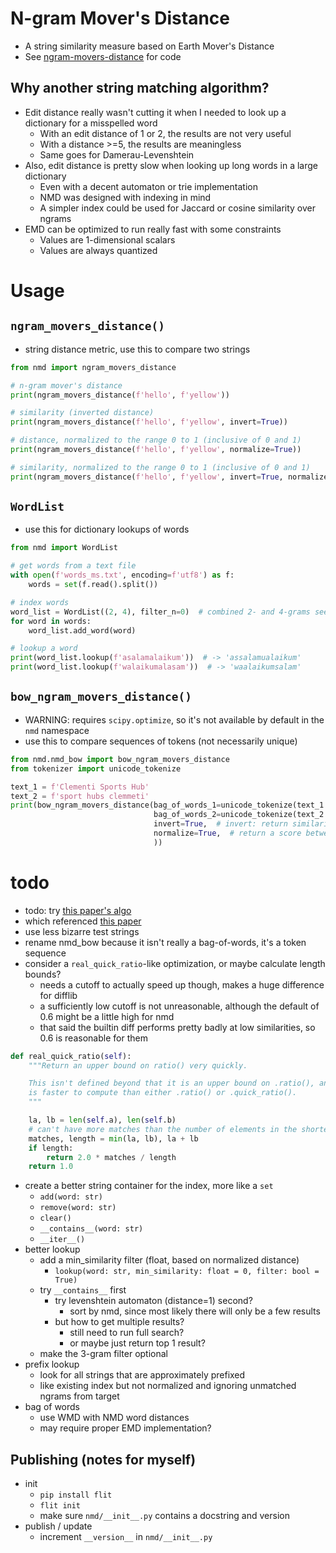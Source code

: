 # N-gram Mover's Distance

* A string similarity measure based on Earth Mover's Distance
* See [ngram-movers-distance](https://github.com/averykhoo/ngram-movers-distance) for code

## Why another string matching algorithm?

* Edit distance really wasn't cutting it when I needed to look up a dictionary for a misspelled word
  * With an edit distance of 1 or 2, the results are not very useful
  * With a distance >=5, the results are meaningless
  * Same goes for Damerau-Levenshtein
* Also, edit distance is pretty slow when looking up long words in a large dictionary
  * Even with a decent automaton or trie implementation
  * NMD was designed with indexing in mind
  * A simpler index could be used for Jaccard or cosine similarity over ngrams
* EMD can be optimized to run really fast with some constraints
  * Values are 1-dimensional scalars
  * Values are always quantized

# Usage

## `ngram_movers_distance()`

* string distance metric, use this to compare two strings

```python
from nmd import ngram_movers_distance

# n-gram mover's distance
print(ngram_movers_distance(f'hello', f'yellow'))

# similarity (inverted distance)
print(ngram_movers_distance(f'hello', f'yellow', invert=True))

# distance, normalized to the range 0 to 1 (inclusive of 0 and 1)
print(ngram_movers_distance(f'hello', f'yellow', normalize=True))

# similarity, normalized to the range 0 to 1 (inclusive of 0 and 1)
print(ngram_movers_distance(f'hello', f'yellow', invert=True, normalize=True))
```

## `WordList`

* use this for dictionary lookups of words

```python
from nmd import WordList

# get words from a text file
with open(f'words_ms.txt', encoding=f'utf8') as f:
    words = set(f.read().split())

# index words
word_list = WordList((2, 4), filter_n=0)  # combined 2- and 4-grams seem to work best
for word in words:
    word_list.add_word(word)

# lookup a word
print(word_list.lookup(f'asalamalaikum'))  # -> 'assalamualaikum'
print(word_list.lookup(f'walaikumalasam'))  # -> 'waalaikumsalam'
```

## `bow_ngram_movers_distance()`

* WARNING: requires `scipy.optimize`, so it's not available by default in the `nmd` namespace
* use this to compare sequences of tokens (not necessarily unique)

```python
from nmd.nmd_bow import bow_ngram_movers_distance
from tokenizer import unicode_tokenize

text_1 = f'Clementi Sports Hub'
text_2 = f'sport hubs clemmeti'
print(bow_ngram_movers_distance(bag_of_words_1=unicode_tokenize(text_1.casefold(), words_only=True),
                                bag_of_words_2=unicode_tokenize(text_2.casefold(), words_only=True),
                                invert=True,  # invert: return similarity instead of distance
                                normalize=True,  # return a score between 0 and 1
                                ))
```

# todo

* todo: try [this paper's algo](https://www.aclweb.org/anthology/C10-1096.pdf)
* which referenced [this paper](https://www.cse.iitb.ac.in/~sunita/papers/sigmod04.pdf)
* use less bizarre test strings
* rename nmd_bow because it isn't really a bag-of-words, it's a token sequence
* consider a `real_quick_ratio`-like optimization, or maybe calculate length bounds?
  * needs a cutoff to actually speed up though, makes a huge difference for difflib
  * a sufficiently low cutoff is not unreasonable, although the default of 0.6 might be a little high for nmd
  * that said the builtin diff performs pretty badly at low similarities, so 0.6 is reasonable for them

```python
def real_quick_ratio(self):
    """Return an upper bound on ratio() very quickly.

    This isn't defined beyond that it is an upper bound on .ratio(), and
    is faster to compute than either .ratio() or .quick_ratio().
    """

    la, lb = len(self.a), len(self.b)
    # can't have more matches than the number of elements in the shorter sequence
    matches, length = min(la, lb), la + lb
    if length:
        return 2.0 * matches / length
    return 1.0
```

* create a better string container for the index, more like a `set`
  * `add(word: str)`
  * `remove(word: str)`
  * `clear()`
  * `__contains__(word: str)`
  * `__iter__()`
* better lookup
  * add a min_similarity filter (float, based on normalized distance)
    * `lookup(word: str, min_similarity: float = 0, filter: bool = True)`
  * try `__contains__` first
    * try levenshtein automaton (distance=1) second?
      * sort by nmd, since most likely there will only be a few results
    * but how to get multiple results?
      * still need to run full search?
      * or maybe just return top 1 result?
  * make the 3-gram filter optional
* prefix lookup
  * look for all strings that are approximately prefixed
  * like existing index but not normalized and ignoring unmatched ngrams from target
* bag of words
  * use WMD with NMD word distances
  * may require proper EMD implementation?

## Publishing (notes for myself)

* init
  * `pip install flit`
  * `flit init`
  * make sure `nmd/__init__.py` contains a docstring and version
* publish / update
  * increment `__version__` in `nmd/__init__.py`